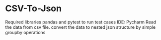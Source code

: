 # CSV-To-Json
Required libraries pandas and pytest to run test cases
IDE: Pycharm
Read the data from csv file.
convert the data to nested json structure by simple groupby operations
